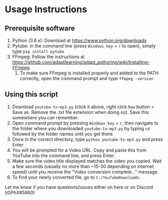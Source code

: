 # Usage Instructions

## Prerequisite software
1. Python (3.6.x): Download at https://www.python.org/downloads
2. Pytube: in the command line (press `Windows key` + `r` to open), simply type `pip install pytube`
2. FFmpeg: Follow the instructions at https://github.com/adaptlearning/adapt_authoring/wiki/Installing-FFmpeg 
   1. To make sure FFmpeg is installed properly and added to the PATH correctly, open the command prompt and type `ffmpeg -version`

## Using this script
1. Download `youtube-to-mp3.py` (click it above, right click `Raw` button > Save as. Remove the .txt file extension when doing so). Save this somewhere you can remember.
2. Open command prompt by pressing `Windows key` + `r`, then navigate to the folder where you downloaded `youtube-to-mp3.py` by typing `cd` followed by the folder names until you get there.
3. Once in the correct directory, type `python youtube-to-mp3.py` and press Enter.
4. You will be prompted for a Video URL. Copy and paste this from YouTube into the command line, and press Enter.
5. Make sure the video title displayed matches the video you copied. Wait a few seconds (usually no more than ~15-30 depending on internet speed) until you receive the "Video conversion complete..." message.
6. To find your newly converted file, go to `C:/YouTubeDownloads`.


Let me know if you have questions/issues either on here or on Discord (iGPhX#5860)
